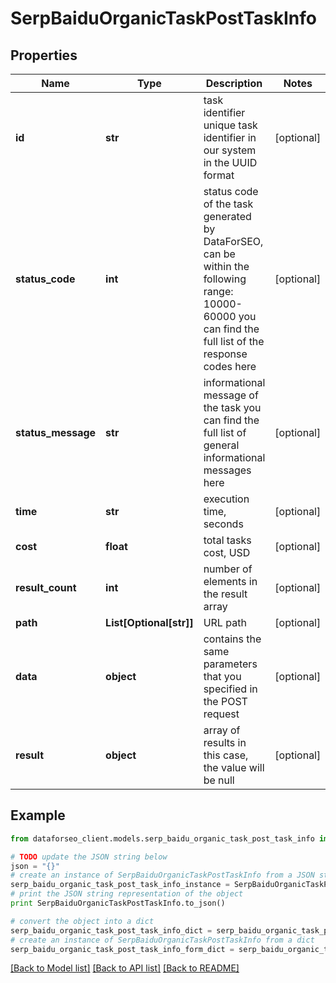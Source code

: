 # SerpBaiduOrganicTaskPostTaskInfo


## Properties

Name | Type | Description | Notes
------------ | ------------- | ------------- | -------------
**id** | **str** | task identifier unique task identifier in our system in the UUID format | [optional] 
**status_code** | **int** | status code of the task generated by DataForSEO, can be within the following range: 10000-60000 you can find the full list of the response codes here | [optional] 
**status_message** | **str** | informational message of the task you can find the full list of general informational messages here | [optional] 
**time** | **str** | execution time, seconds | [optional] 
**cost** | **float** | total tasks cost, USD | [optional] 
**result_count** | **int** | number of elements in the result array | [optional] 
**path** | **List[Optional[str]]** | URL path | [optional] 
**data** | **object** | contains the same parameters that you specified in the POST request | [optional] 
**result** | **object** | array of results in this case, the value will be null | [optional] 

## Example

```python
from dataforseo_client.models.serp_baidu_organic_task_post_task_info import SerpBaiduOrganicTaskPostTaskInfo

# TODO update the JSON string below
json = "{}"
# create an instance of SerpBaiduOrganicTaskPostTaskInfo from a JSON string
serp_baidu_organic_task_post_task_info_instance = SerpBaiduOrganicTaskPostTaskInfo.from_json(json)
# print the JSON string representation of the object
print SerpBaiduOrganicTaskPostTaskInfo.to_json()

# convert the object into a dict
serp_baidu_organic_task_post_task_info_dict = serp_baidu_organic_task_post_task_info_instance.to_dict()
# create an instance of SerpBaiduOrganicTaskPostTaskInfo from a dict
serp_baidu_organic_task_post_task_info_form_dict = serp_baidu_organic_task_post_task_info.from_dict(serp_baidu_organic_task_post_task_info_dict)
```
[[Back to Model list]](../README.md#documentation-for-models) [[Back to API list]](../README.md#documentation-for-api-endpoints) [[Back to README]](../README.md)


